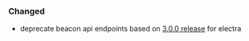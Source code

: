 ### Changed

- deprecate beacon api endpoints based on [3.0.0 release](https://github.com/ethereum/beacon-APIs/pull/506) for electra